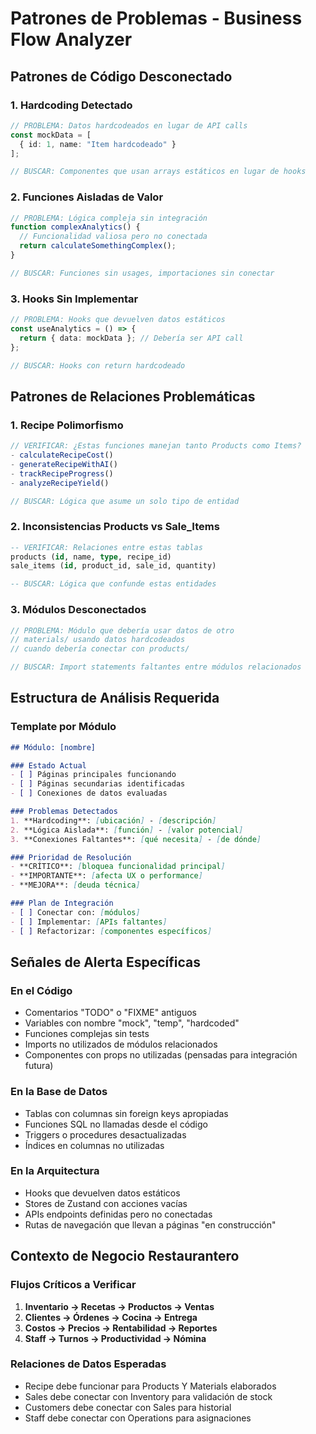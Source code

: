 # Patrones de Problemas - Business Flow Analyzer

## Patrones de Código Desconectado

### 1. Hardcoding Detectado
```typescript
// PROBLEMA: Datos hardcodeados en lugar de API calls
const mockData = [
  { id: 1, name: "Item hardcodeado" }
];

// BUSCAR: Componentes que usan arrays estáticos en lugar de hooks
```

### 2. Funciones Aisladas de Valor
```typescript
// PROBLEMA: Lógica compleja sin integración
function complexAnalytics() {
  // Funcionalidad valiosa pero no conectada
  return calculateSomethingComplex();
}

// BUSCAR: Funciones sin usages, importaciones sin conectar
```

### 3. Hooks Sin Implementar
```typescript
// PROBLEMA: Hooks que devuelven datos estáticos
const useAnalytics = () => {
  return { data: mockData }; // Debería ser API call
};

// BUSCAR: Hooks con return hardcodeado
```

## Patrones de Relaciones Problemáticas

### 1. Recipe Polimorfismo
```typescript
// VERIFICAR: ¿Estas funciones manejan tanto Products como Items?
- calculateRecipeCost()
- generateRecipeWithAI()
- trackRecipeProgress()
- analyzeRecipeYield()

// BUSCAR: Lógica que asume un solo tipo de entidad
```

### 2. Inconsistencias Products vs Sale_Items
```sql
-- VERIFICAR: Relaciones entre estas tablas
products (id, name, type, recipe_id)
sale_items (id, product_id, sale_id, quantity)

-- BUSCAR: Lógica que confunde estas entidades
```

### 3. Módulos Desconectados
```typescript
// PROBLEMA: Módulo que debería usar datos de otro
// materials/ usando datos hardcodeados
// cuando debería conectar con products/

// BUSCAR: Import statements faltantes entre módulos relacionados
```

## Estructura de Análisis Requerida

### Template por Módulo
```markdown
## Módulo: [nombre]

### Estado Actual
- [ ] Páginas principales funcionando
- [ ] Páginas secundarias identificadas
- [ ] Conexiones de datos evaluadas

### Problemas Detectados
1. **Hardcoding**: [ubicación] - [descripción]
2. **Lógica Aislada**: [función] - [valor potencial]
3. **Conexiones Faltantes**: [qué necesita] - [de dónde]

### Prioridad de Resolución
- **CRÍTICO**: [bloquea funcionalidad principal]
- **IMPORTANTE**: [afecta UX o performance]
- **MEJORA**: [deuda técnica]

### Plan de Integración
- [ ] Conectar con: [módulos]
- [ ] Implementar: [APIs faltantes]
- [ ] Refactorizar: [componentes específicos]
```

## Señales de Alerta Específicas

### En el Código
- Comentarios "TODO" o "FIXME" antiguos
- Variables con nombre "mock", "temp", "hardcoded"
- Funciones complejas sin tests
- Imports no utilizados de módulos relacionados
- Componentes con props no utilizadas (pensadas para integración futura)

### En la Base de Datos
- Tablas con columnas sin foreign keys apropiadas
- Funciones SQL no llamadas desde el código
- Triggers o procedures desactualizadas
- Índices en columnas no utilizadas

### En la Arquitectura
- Hooks que devuelven datos estáticos
- Stores de Zustand con acciones vacías
- APIs endpoints definidas pero no conectadas
- Rutas de navegación que llevan a páginas "en construcción"

## Contexto de Negocio Restaurantero

### Flujos Críticos a Verificar
1. **Inventario → Recetas → Productos → Ventas**
2. **Clientes → Órdenes → Cocina → Entrega**
3. **Costos → Precios → Rentabilidad → Reportes**
4. **Staff → Turnos → Productividad → Nómina**

### Relaciones de Datos Esperadas
- Recipe debe funcionar para Products Y Materials elaborados
- Sales debe conectar con Inventory para validación de stock
- Customers debe conectar con Sales para historial
- Staff debe conectar con Operations para asignaciones
